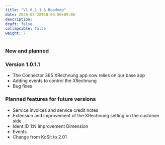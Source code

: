 ```yaml
---
title: "V1.0.1.1 & Roadmap"
date: 2020-02-28T10:08:56+09:00
description: 
draft: false
collapsible: false
weight: 7
---
```


### New and planned

### Version 1.0.1.1
- The Connector 365 XRechnung app now relies on our base app
- Adding events to control the XRechnung
- Bug fixes

### Planned features for future versions
- Service invoices and service credit notes
- Extension and improvement of the XRechnung setting on the customer side
- Ident ID 1:N Improvement Dimension
- Events
- Change from KoSit to 2.01

